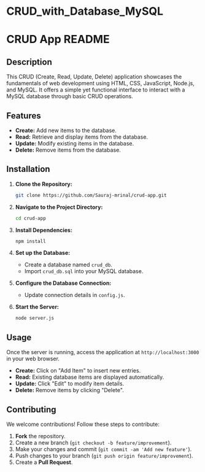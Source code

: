 # CRUD_with_Database_MySQL

# CRUD App README

## Description
This CRUD (Create, Read, Update, Delete) application showcases the fundamentals of web development using HTML, CSS, JavaScript, Node.js, and MySQL. It offers a simple yet functional interface to interact with a MySQL database through basic CRUD operations.

## Features
- **Create:** Add new items to the database.
- **Read:** Retrieve and display items from the database.
- **Update:** Modify existing items in the database.
- **Delete:** Remove items from the database.

## Installation
1. **Clone the Repository:**
   ```bash
   git clone https://github.com/Sauraj-mrinal/crud-app.git
   ```
2. **Navigate to the Project Directory:**
   ```bash
   cd crud-app
   ```
3. **Install Dependencies:**
   ```bash
   npm install
   ```
4. **Set up the Database:**
   - Create a database named `crud_db`.
   - Import `crud_db.sql` into your MySQL database.

5. **Configure the Database Connection:**
   - Update connection details in `config.js`.

6. **Start the Server:**
   ```bash
   node server.js
   ```

## Usage
Once the server is running, access the application at `http://localhost:3000` in your web browser.

- **Create:** Click on "Add Item" to insert new entries.
- **Read:** Existing database items are displayed automatically.
- **Update:** Click "Edit" to modify item details.
- **Delete:** Remove items by clicking "Delete".

## Contributing
We welcome contributions! Follow these steps to contribute:
1. **Fork** the repository.
2. Create a new branch (`git checkout -b feature/improvement`).
3. Make your changes and commit (`git commit -am 'Add new feature'`).
4. Push changes to your branch (`git push origin feature/improvement`).
5. Create a **Pull Request**.

